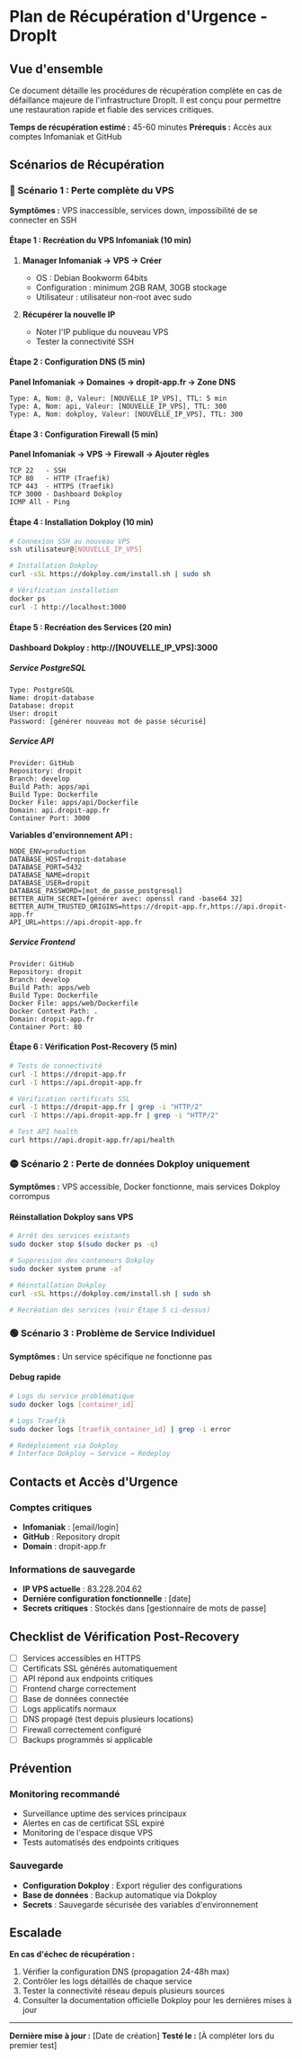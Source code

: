 # Plan de Récupération d'Urgence - DropIt

## Vue d'ensemble

Ce document détaille les procédures de récupération complète en cas de défaillance majeure de l'infrastructure DropIt. Il est conçu pour permettre une restauration rapide et fiable des services critiques.

**Temps de récupération estimé :** 45-60 minutes
**Prérequis :** Accès aux comptes Infomaniak et GitHub

## Scénarios de Récupération

### 🔴 Scénario 1 : Perte complète du VPS

**Symptômes :** VPS inaccessible, services down, impossibilité de se connecter en SSH

#### Étape 1 : Recréation du VPS Infomaniak (10 min)

1. **Manager Infomaniak → VPS → Créer**
   - OS : Debian Bookworm 64bits
   - Configuration : minimum 2GB RAM, 30GB stockage
   - Utilisateur : utilisateur non-root avec sudo

2. **Récupérer la nouvelle IP**
   - Noter l'IP publique du nouveau VPS
   - Tester la connectivité SSH

#### Étape 2 : Configuration DNS (5 min)

**Panel Infomaniak → Domaines → dropit-app.fr → Zone DNS**

```dns
Type: A, Nom: @, Valeur: [NOUVELLE_IP_VPS], TTL: 5 min
Type: A, Nom: api, Valeur: [NOUVELLE_IP_VPS], TTL: 300
Type: A, Nom: dokploy, Valeur: [NOUVELLE_IP_VPS], TTL: 300
```

#### Étape 3 : Configuration Firewall (5 min)

**Panel Infomaniak → VPS → Firewall → Ajouter règles**

```
TCP 22   - SSH
TCP 80   - HTTP (Traefik)
TCP 443  - HTTPS (Traefik)
TCP 3000 - Dashboard Dokploy
ICMP All - Ping
```

#### Étape 4 : Installation Dokploy (10 min)

```bash
# Connexion SSH au nouveau VPS
ssh utilisateur@[NOUVELLE_IP_VPS]

# Installation Dokploy
curl -sSL https://dokploy.com/install.sh | sudo sh

# Vérification installation
docker ps
curl -I http://localhost:3000
```

#### Étape 5 : Recréation des Services (20 min)

**Dashboard Dokploy : http://[NOUVELLE_IP_VPS]:3000**

##### Service PostgreSQL
```
Type: PostgreSQL
Name: dropit-database
Database: dropit
User: dropit
Password: [générer nouveau mot de passe sécurisé]
```

##### Service API
```
Provider: GitHub
Repository: dropit
Branch: develop
Build Path: apps/api
Build Type: Dockerfile
Docker File: apps/api/Dockerfile
Domain: api.dropit-app.fr
Container Port: 3000
```

**Variables d'environnement API :**
```env
NODE_ENV=production
DATABASE_HOST=dropit-database
DATABASE_PORT=5432
DATABASE_NAME=dropit
DATABASE_USER=dropit
DATABASE_PASSWORD=[mot_de_passe_postgresql]
BETTER_AUTH_SECRET=[générer avec: openssl rand -base64 32]
BETTER_AUTH_TRUSTED_ORIGINS=https://dropit-app.fr,https://api.dropit-app.fr
API_URL=https://api.dropit-app.fr
```

##### Service Frontend
```
Provider: GitHub
Repository: dropit
Branch: develop
Build Path: apps/web
Build Type: Dockerfile
Docker File: apps/web/Dockerfile
Docker Context Path: .
Domain: dropit-app.fr
Container Port: 80
```

#### Étape 6 : Vérification Post-Recovery (5 min)

```bash
# Tests de connectivité
curl -I https://dropit-app.fr
curl -I https://api.dropit-app.fr

# Vérification certificats SSL
curl -I https://dropit-app.fr | grep -i "HTTP/2"
curl -I https://api.dropit-app.fr | grep -i "HTTP/2"

# Test API health
curl https://api.dropit-app.fr/api/health
```

### 🟡 Scénario 2 : Perte de données Dokploy uniquement

**Symptômes :** VPS accessible, Docker fonctionne, mais services Dokploy corrompus

#### Réinstallation Dokploy sans VPS

```bash
# Arrêt des services existants
sudo docker stop $(sudo docker ps -q)

# Suppression des conteneurs Dokploy
sudo docker system prune -af

# Réinstallation Dokploy
curl -sSL https://dokploy.com/install.sh | sudo sh

# Recréation des services (voir Étape 5 ci-dessus)
```

### 🟢 Scénario 3 : Problème de Service Individuel

**Symptômes :** Un service spécifique ne fonctionne pas

#### Debug rapide
```bash
# Logs du service problématique
sudo docker logs [container_id]

# Logs Traefik
sudo docker logs [traefik_container_id] | grep -i error

# Redéploiement via Dokploy
# Interface Dokploy → Service → Redeploy
```

## Contacts et Accès d'Urgence

### Comptes critiques
- **Infomaniak** : [email/login]
- **GitHub** : Repository dropit
- **Domain** : dropit-app.fr

### Informations de sauvegarde
- **IP VPS actuelle** : 83.228.204.62
- **Dernière configuration fonctionnelle** : [date]
- **Secrets critiques** : Stockés dans [gestionnaire de mots de passe]

## Checklist de Vérification Post-Recovery

- [ ] Services accessibles en HTTPS
- [ ] Certificats SSL générés automatiquement
- [ ] API répond aux endpoints critiques
- [ ] Frontend charge correctement
- [ ] Base de données connectée
- [ ] Logs applicatifs normaux
- [ ] DNS propagé (test depuis plusieurs locations)
- [ ] Firewall correctement configuré
- [ ] Backups programmés si applicable

## Prévention

### Monitoring recommandé
- Surveillance uptime des services principaux
- Alertes en cas de certificat SSL expiré
- Monitoring de l'espace disque VPS
- Tests automatisés des endpoints critiques

### Sauvegarde
- **Configuration Dokploy** : Export régulier des configurations
- **Base de données** : Backup automatique via Dokploy
- **Secrets** : Sauvegarde sécurisée des variables d'environnement

## Escalade

**En cas d'échec de récupération :**
1. Vérifier la configuration DNS (propagation 24-48h max)
2. Contrôler les logs détaillés de chaque service
3. Tester la connectivité réseau depuis plusieurs sources
4. Consulter la documentation officielle Dokploy pour les dernières mises à jour

---

**Dernière mise à jour :** [Date de création]
**Testé le :** [À compléter lors du premier test]